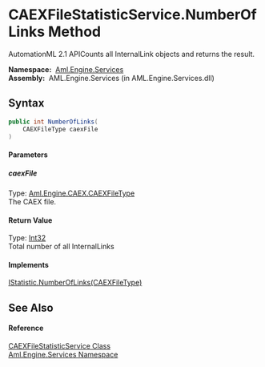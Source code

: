 CAEXFileStatisticService.NumberOfLinks Method
=============================================
AutomationML 2.1 APICounts all InternalLink objects and returns the result.

  **Namespace:**  [Aml.Engine.Services][1]  
  **Assembly:**  AML.Engine.Services (in AML.Engine.Services.dll)

Syntax
------

```csharp
public int NumberOfLinks(
	CAEXFileType caexFile
)
```

#### Parameters

##### *caexFile*
Type: [Aml.Engine.CAEX.CAEXFileType][2]  
The CAEX file.

#### Return Value
Type: [Int32][3]  
 Total number of all InternalLinks 
#### Implements
[IStatistic.NumberOfLinks(CAEXFileType)][4]  


See Also
--------

#### Reference
[CAEXFileStatisticService Class][5]  
[Aml.Engine.Services Namespace][1]  

[1]: ../README.md
[2]: ../../Aml.Engine.CAEX/CAEXFileType/README.md
[3]: https://docs.microsoft.com/dotnet/api/system.int32
[4]: ../../Aml.Engine.Services.Interfaces/IStatistic/NumberOfLinks.md
[5]: README.md
[6]: https://www.automationml.org
[7]: ../../icons/logoShade.png